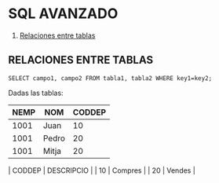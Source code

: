 # SQL AVANZADO

1. [Relaciones entre tablas](#id1)

## RELACIONES ENTRE TABLAS <a name="id1" />
    SELECT campo1, campo2 FROM tabla1, tabla2 WHERE key1=key2;

Dadas las tablas:

| NEMP | NOM | CODDEP |
| -- | -- | -- | 
| 1001 | Juan | 10 |
| 1001 | Pedro | 20 |
| 1001 | Mitja | 20 |

| CODDEP | DESCRIPCIO |
| 10 | Compres |
| 20 | Vendes |